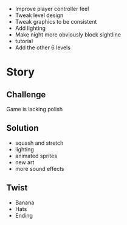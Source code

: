 - Improve player controller feel
- Tweak level design
- Tweak graphics to be consistent
- Add lighting
- Make night more obviously block sightline
- tutorial
- Add the other 6 levels

# Story
## Challenge
Game is lacking polish
## Solution
- squash and stretch
- lighting
- animated sprites
- new art
- more sound effects
## Twist
- Banana
- Hats
- Ending